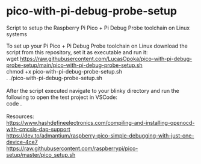 # pico-with-pi-debug-probe-setup
Script to setup the Raspberry Pi Pico + Pi Debug Probe toolchain on Linux systems

To set up your Pi Pico + Pi Debug Probe toolchain on Linux download the script from this repository, set it as executable and run it:\
wget https://raw.githubusercontent.com/LucasOpoka/pico-with-pi-debug-probe-setup/main/pico-with-pi-debug-probe-setup.sh \
chmod +x pico-with-pi-debug-probe-setup.sh\
. ./pico-with-pi-debug-probe-setup.sh\
\
After the script executed navigate to your blinky directory and run the following to open the test project in VSCode:\
code .\
\
Resources:\
https://www.hashdefineelectronics.com/compiling-and-installing-openocd-with-cmcsis-dap-support \
https://dev.to/admantium/raspberry-pico-simple-debugging-with-just-one-device-4ce7 \
https://raw.githubusercontent.com/raspberrypi/pico-setup/master/pico_setup.sh
